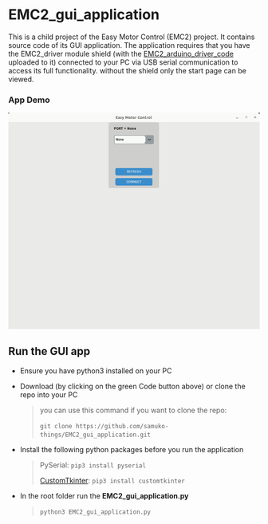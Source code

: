 # EMC2_gui_application
This is a child project of the Easy Motor Control (EMC2) project. It contains source code of its GUI application. The application requires that you have the EMC2_driver module shield (with the [EMC2_arduino_driver_code](https://github.com/samuko-things/EMC2_arduino_driver_code) uploaded to it) connected to your PC via USB serial communication to access its full functionality. without the shield only the start page can be viewed.

### App Demo
![](./docs/emc2_app.gif)


## Run the GUI app
- Ensure you have python3 installed on your PC

- Download (by clicking on the green Code button above) or clone the repo into your PC
	> you can use this command if you want to clone the repo:
  >
	>  ```git clone https://github.com/samuko-things/EMC2_gui_application.git``` 

- Install the following python packages before you run the application
	> PySerial:
	> ```pip3 install pyserial``` 
  >
	> [CustomTkinter](https://customtkinter.tomschimansky.com/documentation/):
	>  ```pip3 install customtkinter``` 

- In the root folder run the **EMC2_gui_application.py**
	>  ```python3 EMC2_gui_application.py``` 